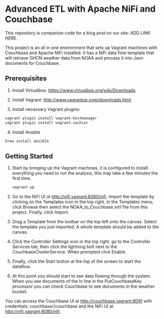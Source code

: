 # Advanced ETL with Apache NiFi and Couchbase
This repository is companion code for a blog post on our site: ADD LINK HERE.

This project is an all in one environment that sets up Vagrant machines with Couchbase and Apache NiFi installed. It has a NiFi data flow template that will retrieve GHCN weather data from NOAA and process it into Json documents for Couchbase.

Prerequisites
-------------
1. Install Virtualbox: https://www.virtualbox.org/wiki/Downloads

2. Install Vagrant: http://www.vagrantup.com/downloads.html

3. Install necessary Vagrant plugins:

```sh
vagrant plugin install vagrant-hostmanager
vagrant plugin install vagrant-cachier
```

4. Install Ansible

```sh
brew install ansible
```

Getting Started
---------------
1. Start by bringing up the Vagrant machines, it is configured to install everything you need to run the analysis, this may take a few minutes the first time.

    ```sh
    vagrant up
    ```

2. Go to the NiFi UI at http://nifi.vagrant:8080/nifi. Import the template by clicking on the Templates icon in the top right. In the Templates menu, click Browse then select the NOAA_to_Couchbase.xml file from this project. Finally, click Import.

3. Drag a Template from the toolbar on the top left onto the canvas. Select the template you just imported. A whole template should be added to the canvas.

4. Click the Controller Settings icon in the top right, go to the Controller Services tab, then click the lightning bolt next to the CouchbaseClusterService. When prompted click Enable.

5. Finally, click the Start button at the top of the screen to start the dataflow.

6. At this point you should start to see data flowing through the system. When you see documents of the In line in the PutCouchbaseKey processor you can check Couchbase to see documents in the weather bucket.


You can access the Couchbase UI at http://couchbase.vagrant:8091 with credentials: couchbase//couchbase and the NiFi UI at http://nifi.vagrant:8080/nifi.